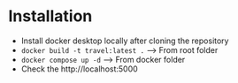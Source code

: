 # Installation

- Install docker desktop locally after cloning the repository
- `docker build -t travel:latest .` --> From root folder
- `docker compose up -d` --> From docker folder
- Check the http://localhost:5000

